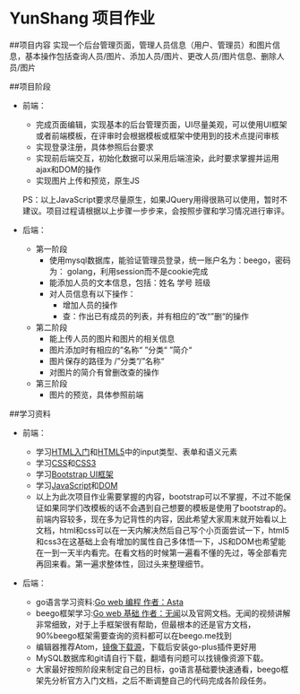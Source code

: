 # YunShang 项目作业
##项目内容
实现一个后台管理页面，管理人员信息（用户、管理员）和图片信息，基本操作包括查询人员/图片、添加人员/图片、更改人员/图片信息、删除人员/图片

##项目阶段
* 前端：
	- 完成页面编辑，实现基本的后台管理页面，UI尽量美观，可以使用UI框架或者前端模板，在评审时会根据模板或框架中使用到的技术点提问审核
	- 实现登录注册，具体参照后台要求
	- 实现前后端交互，初始化数据可以采用后端渲染，此时要求掌握并运用ajax和DOM的操作
	- 实现图片上传和预览，原生JS

  PS：以上JavaScript要求尽量原生，如果JQuery用得很熟可以使用，暂时不建议。项目过程请根据以上步骤一步步来，会按照步骤和学习情况进行审评。
  
* 后端：
	- 第一阶段
		+ 使用mysql数据库，能验证管理员登录，统一账户名为：beego，密码为： golang，利用session而不是cookie完成
		+ 能添加人员的文本信息，包括：姓名 学号 班级
		+ 对人员信息有以下操作：
			+ 增加人员的操作
			+ 查：作出已有成员的列表，并有相应的”改“”删“的操作
	- 第二阶段 
		+ 能上传人员的图片和图片的相关信息
	    + 图片添加时有相应的”名称“ ”分类“  ”简介“
	    + 图片保存的路径为 /”分类“/”名称“
	    + 对图片的简介有曾删改查的操作 
	- 第三阶段
		+ 图片的预览，具体参照前端

##学习资料
* 前端：
	- 学习[HTML入门](http://www.runoob.com/html/html-tutorial.html)和[HTML5](http://www.runoob.com/html/html5-intro.html)中的input类型、表单和语义元素
	- 学习[CSS](http://www.runoob.com/css/css-tutorial.html)和[CSS3](http://www.runoob.com/css3/css3-tutorial.html)
	- 学习[Bootstrap UI框架](http://www.runoob.com/bootstrap/bootstrap-tutorial.html)
	- 学习[JavaScript](http://www.runoob.com/js/js-tutorial.html)和[DOM](http://www.runoob.com/htmldom/htmldom-tutorial.html)
	- 以上为此次项目作业需要掌握的内容，bootstrap可以不掌握，不过不能保证如果同学们改模板的话不会遇到自己想要的模板是使用了bootstrap的。前端内容较多，现在多为记背性的内容，因此希望大家周末就开始看以上文档，html和css可以在一天内解决然后自己写个小页面尝试一下，html5和css3在这基础上会有增加的属性自己多体悟一下，JS和DOM也希望能在一到一天半内看完。在看文档的时候第一遍看不懂的先过，等全部看完再回来看。第一遍求整体性，回过头来整理细节。

* 后端：
	- go语言学习资料:[Go web 编程 作者：Asta](https://github.com/astaxie/build-web-application-with-golang/tree/master/zh)
	- beego框架学习:[Go web 基础 作者：无闻](http://study.163.com/course/courseMain.htm?courseId=328001)以及官网文档。无闻的视频讲解非常细致，对于上手框架很有帮助，但最根本的还是官方文档，90%beego框架需要查询的资料都可以在beego.me找到
	- 编辑器推荐Atom，[镜像下载源](http://npm.taobao.org/mirrors/atom/)，下载后安装go-plus插件更好用
	- MySQL数据库和git请自行下载，翻墙有问题可以找镜像资源下载。
	- 大家最好按照阶段来制定自己的目标，go语言基础要快速通看，beego框架先分析官方入门文档，之后不断调整自己的代码完成各阶段任务。
